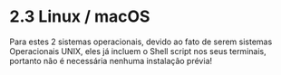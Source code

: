 # 2.3 Linux / macOS

Para estes 2 sistemas operacionais, devido ao fato de serem sistemas Operacionais UNIX, eles já incluem o Shell script nos seus terminais, portanto não é necessária nenhuma instalação prévia!
